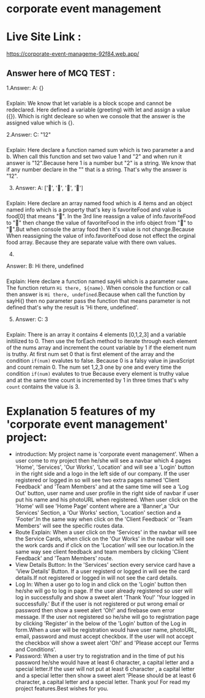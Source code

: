 # corporate event management
# Live Site Link : 
https://corporate-event-manageme-92f84.web.app/

## Answer here of MCQ TEST : 
1.Answer: A: {}
### 
Explain: We know that let variable is a block scope and cannot be redeclared. Here defined a variable (greeting) with let and assign a value ({}). Which is right decleare so when we console that the answer is the assigned value which is {}.

2.Answer: C: "12"
###
Explain: Here declare a function named sum which is two parameter a and b. When call this function and set two value 1 and "2" and when run it answer is "12".Because here 1 is a number but "2" is a string. We know that if any number declare in the "" that is a string. That's why the answer is "12". 

3. Answer: A: ['🍕', '🍫', '🥑', '🍔']
###
Explain: Here declare an array named food which is 4 items and an object named info which is a property that's key is favoriteFood and value is food[0] that means "🍕". In the 3rd line reassign a value of info.favoriteFood to "🍝" then change the value of favoriteFood in the info object from "🍕" to "🍝".But when console the array food then it's value is not change.Because When reassigning the value of info.favoriteFood dose not effect the orginal food array. Because they are separate value with there own values.

4.
Answer: B: Hi there, undefined
### 
Explain: Here declare a function named sayHi which is a parameter `name`. The function return `Hi there, ${name}`. When console the function or call then answer is `Hi there, undefined`.Because when call the function by sayHi() then no parameter pass the function that means parameter is not defined that's why the result is 'Hi there, undefined'.

5. Answer: C: 3
### 
Explain: There is an array it contains 4 elements [0,1,2,3] and a variable initilized  to 0. Then use the forEach method to iterate through each element of the nums array and increment the count variable by 1 if the element num is truthy.
 At first num set 0 that is first element of the array and the condition `if(num)` evalutes to false. Because 0 is a falsy value in javaScript and count remain 0. The num set 1,2,3 one by one and every time the condition `if(num)` evalutes to true Because every element is truthy value and at the same time count is incremented by 1 in three times that's why `count` contains the value is 3.

# Explanation 5 features of my 'corporate event management' project:

* introduction: 
My project name is 'corporate event management'. When a user come to my project
 then he/she will see a navbar which 4 pages 'Home', 'Services', 'Our Works',
 'Location' and will see a 'Login' button in the right side and a logo in the left
 side of our company. If the user registered or logged in so will see two extra 
pages named 'Client Feedback' and 'Team Members' and at the same time will see a 
'Log Out' button, user name and user profile in the right side of navbar if user put
his name and his photoURL when registered. When user click on the 'Home' will see 
'Home Page' content where are a 'Banner',a 'Our Services' Section, a 'Our Works' 
section, 'Location' section and a 'Footer'.In the same way when click on the 'Client
 Feedback' or 'Team Members' will see the specific routes data.
* Route Explain:
When a user click on the 'Services' in the navbar will see the Service Cards, 
when click on the 'Our Works' in the navbar will see the work cards and if click on 
the 'Location' will see our location.In the same way see client feedback and team members by 
clicking 'Client Feedback' and 'Team Members' route.
* View Details Button:
In the 'Services' section every service card have a 'View Details' Button. If a
 user registerd or logged in will see the card details.If not registered or logged in
will not see the card details.
* Log In:
When a user go to log in and click on the 'Login' button then he/she will go to log in
page. If the user already registered so user will log in successfully and show a sweet
alert 'Thank You!' 'Your logged in successfully.' But if the user is not registered or
put wrong email or password then show a sweet alert 'Oh!' and firebase own error message.
If the user not registered so he/she will go to registration page by clicking 'Register' in 
the below of the 'Login' button of the Log in form.When a user will be registration would have 
user name, photoURL, email, password and must accept checkbox. If the user will not accept 
the checkbox will show a sweet alert 'Oh!' and 'Please accept our Terms and Conditions'.
* Password:
When a user try to registration and in the time of put his password he/she would have at least 
6 character, a capital letter and a special letter.If the user will not put at least 
6 character , a capital letter and a special letter then show a sweet alert 'Please should be at least 
6 character, a capital letter and a special letter.
Thank you! For read my project features.Best wishes for you.


